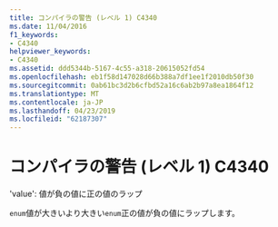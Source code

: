 ```yaml
---
title: コンパイラの警告 (レベル 1) C4340
ms.date: 11/04/2016
f1_keywords:
- C4340
helpviewer_keywords:
- C4340
ms.assetid: ddd5344b-5167-4c55-a318-20615052fd54
ms.openlocfilehash: eb1f58d147028d66b388a7df1ee1f2010db50f30
ms.sourcegitcommit: 0ab61bc3d2b6cfbd52a16c6ab2b97a8ea1864f12
ms.translationtype: MT
ms.contentlocale: ja-JP
ms.lasthandoff: 04/23/2019
ms.locfileid: "62187307"
---
```

# <a name="compiler-warning-level-1-c4340"></a>コンパイラの警告 (レベル 1) C4340

'value': 値が負の値に正の値のラップ

`enum`値が大きいより大きい`enum`正の値が負の値にラップします。